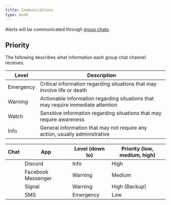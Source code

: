 ```yaml
---
title: Communications
type: book
---
```


Alerts will be communicated through [group chats](/about/groups/#group-chats).

## Priority

The following describes what information each group chat channel receives.

| Level     | Description                                                                      |
| --------- | -------------------------------------------------------------------------------- |
| Emergency | Critical information regarding situations that may involve life or death         |
| Warning   | Actionable information regarding situations that may require immediate attention |
| Watch     | Sensitive information regarding situations that may require awareness            |
| Info      | General information that may not require any action, usually administrative      |

| Chat                                      | App                | Level (down to) | Priority (low, medium, high) |
| ----------------------------------------- | ------------------ | --------------- | ---------------------------- |
| <i class="fab fa-discord"></i>            | Discord            | Info            | High                         |
| <i class="fab fa-facebook-messenger"></i> | Facebook Messenger | Warning         | Medium                       |
| <i class="fas fa-signal"></i>             | Signal             | Warning         | High (Backup)                |
| <i class="fas fa-sms"></i>                | SMS                | Emergency       | Low                          |
